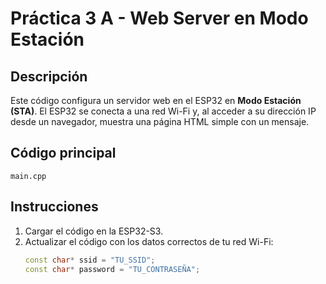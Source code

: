 # Práctica 3 A - Web Server en Modo Estación

## Descripción
Este código configura un servidor web en el ESP32 en **Modo Estación (STA)**. El ESP32 se conecta a una red Wi-Fi y, al acceder a su dirección IP desde un navegador, muestra una página HTML simple con un mensaje.

## Código principal
`main.cpp`

## Instrucciones
1. Cargar el código en la ESP32-S3.
2. Actualizar el código con los datos correctos de tu red Wi-Fi:
   ```cpp
   const char* ssid = "TU_SSID";
   const char* password = "TU_CONTRASEÑA";
